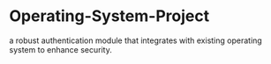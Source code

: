 # Operating-System-Project
a robust authentication module that integrates with existing operating system to enhance security.
